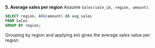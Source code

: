 **5. Average sales per region**
Assume `Sales(sale_id, region, amount)`.

```sql
SELECT region, AVG(amount) AS avg_sales
FROM Sales
GROUP BY region;
```

Grouping by region and applying `AVG` gives the average sales value per region.
